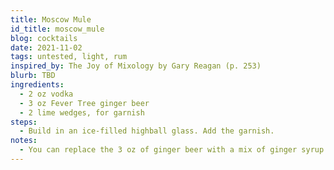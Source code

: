 ```yaml
---
title: Moscow Mule
id_title: moscow_mule
blog: cocktails
date: 2021-11-02
tags: untested, light, rum
inspired_by: The Joy of Mixology by Gary Reagan (p. 253)
blurb: TBD
ingredients:
  - 2 oz vodka
  - 3 oz Fever Tree ginger beer
  - 2 lime wedges, for garnish
steps:
  - Build in an ice-filled highball glass. Add the garnish.
notes:
  - You can replace the 3 oz of ginger beer with a mix of ginger syrup and club soda to make the cocktail have a little less kick. I haven't tried this yet so I'm not exactly sure on the ratios.
---
```

